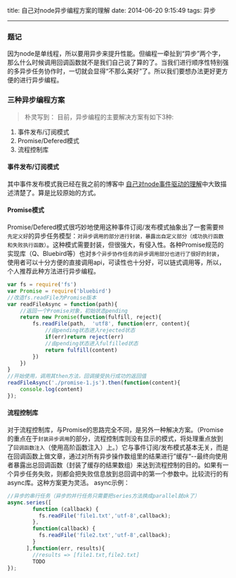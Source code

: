 title: 自己对node异步编程方案的理解
date: 2014-06-20 9:15:49
tags: 异步

---
### 题记
因为node是单线程，所以要用异步来提升性能。但编程一牵扯到“异步”两个字，那么什么时候调用回调函数就不是我们自己说了算的了。当我们进行顺序性特别强的多异步任务协作时，一切就会显得“不那么美好”了。所以我们要想办法更好更方便的进行异步编程。

### 三种异步编程方案
<!-- more -->
>朴灵写到：
目前，异步编程的主要解决方案有如下3种:
1. 事件发布/订阅模式
2. Promise/Defered模式
3. 流程控制库

#### 事件发布/订阅模式
其中事件发布模式我已经在我之前的博客中
[自己对node事件驱动的理解](http://lwd426.com/2015/09/15/nodeevent/#more "自己对node事件驱动的理解")中大致描述清楚了。算是比较原始的方式。
#### Promise模式
Promise/Defered模式很巧妙地使用这种事件订阅/发布模式抽象出了一套需要`预先定义好`的异步任务模型：`对异步调用的部分进行封装，暴露出自定义部分（成功执行函数和失败执行函数）`。这种模式需要封装，但很强大，有侵入性。各种Promise规范的实现库（Q、Bluebird等）也对`多个异步协作任务的异步调用部分也进行了很好的封装`，使用者可以十分方便的直接调用api，可读性也十分好，可以链式调用等，所以，个人推荐此种方法进行异步编程。
```javascript
var fs = require('fs')
var Promise = require('bluebird')
//改造fs.readFile为Promise版本
var readFileAsync = function(path){
	//返回一个Promise对象，初始状态pending
	return new Promise(function(fulfill, reject){
		fs.readFile(path,  'utf8', function(err, content){
			//由pending状态进入rejected状态
			if(err)return reject(err)
			//由pending状态进入fulfilled状态
			return fulfill(content)
		})
	})
}
//开始使用，调用其then方法，回调接受执行成功的返回值
readFileAsync('./promise-1.js').then(function(content){
	console.log(content)
});
```
#### 流程控制库
对于流程控制库，与Promise的思路完全不同，是另外一种解决方案。（Promise的重点在于`封装异步调用`的部分，流程控制库则没有显示的模式，将处理重点放到了`回调函数注入`（使用高阶函数注入）上。）它与事件订阅/发布模式基本无关，而是在回调函数上做文章，通过对所有异步操作数组里的结果进行”缓存“--最终向使用者暴露出总回调函数（封装了缓存的结果数组）来达到流程控制的目的。如果有一个异步任务失败，则都会把失败信息放到总回调中的第一个参数中。比较流行的有async库。这种方案更为灵活。
async示例：
```javascript
//异步的串行任务（异步的并行任务只需要把series方法换成parallel就ok了）
async.series([
        function (callback) {
          fs.readFile('file1.txt','utf-8',callback);
        },
        function(callback) {
          fs.readFile('file2.txt','utf-8',callback);
        }
      ],function(err, results){
        //results => [file1.txt,file2.txt]
        TODO
});
```